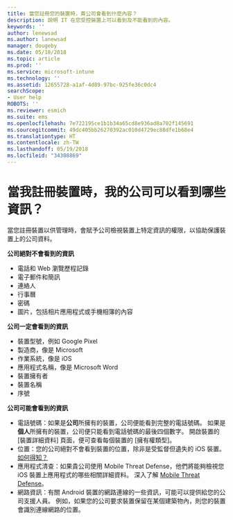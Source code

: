 ```yaml
---
title: 當您註冊您的裝置時，貴公司會看到什麼內容？
description: 說明 IT 在您受控裝置上可以看到及不能看到的內容。
keywords: ''
author: lenewsad
ms.author: lanewsad
manager: dougeby
ms.date: 05/18/2018
ms.topic: article
ms.prod: ''
ms.service: microsoft-intune
ms.technology: ''
ms.assetid: 12655728-a1af-4d89-97bc-925fe36c0dc4
searchScope:
- User help
ROBOTS: ''
ms.reviewer: esmich
ms.suite: ems
ms.openlocfilehash: 7e722195ce1b1b34a65cd8e936ad8a702f145691
ms.sourcegitcommit: 49dc405bb26270392ac010d4729ec88dfe1b68e4
ms.translationtype: HT
ms.contentlocale: zh-TW
ms.lasthandoff: 05/19/2018
ms.locfileid: "34308869"
---
```

# <a name="what-information-can-my-company-see-when-i-enroll-my-device"></a>當我註冊裝置時，我的公司可以看到哪些資訊？

當您註冊裝置以供管理時，會賦予公司檢視裝置上特定資訊的權限，以協助保護裝置上的公司資料。

**公司絕對不會看到的資訊**

- 電話和 Web 瀏覽歷程記錄
- 電子郵件和簡訊
- 連絡人
- 行事曆
-   密碼
- 圖片，包括相片應用程式或手機相簿的內容

**公司一定會看到的資訊**

- 裝置型號，例如 Google Pixel
- 製造商，像是 Microsoft
- 作業系統，像是 iOS
- 應用程式名稱，像是 Microsoft Word
- 裝置擁有者
- 裝置名稱
- 序號

**公司可能會看到的資訊**

-  電話號碼：如果是**公司**所擁有的裝置，公司便能看到完整的電話號碼。 如果是**個人**所擁有的裝置，公司便只能看到電話號碼的最後四個數字。 開啟裝置的 [裝置詳細資料] 頁面，便可查看每個裝置的 [擁有權類型]。
-  位置：您的公司絕對不會看到裝置的位置，除非是受監督但遺失的 iOS 裝置。 [如何得知？](https://go.microsoft.com/fwlink/?linkid=853816)
- 應用程式清查：如果貴公司使用 Mobile Threat Defense，他們將能夠檢視您 iOS 裝置上應用程式的哪些相關詳細資料。 深入了解 [Mobile Threat Defense](you-are-prompted-to-install-mtd-ios.md)。
- 網路資訊：有關 Android 裝置的網路連線的一些資訊，可能可以提供給您的公司支援人員。 例如，如果您的公司要求裝置保留在某個建築物內，則您的裝置會識別連線網路的位置。 
